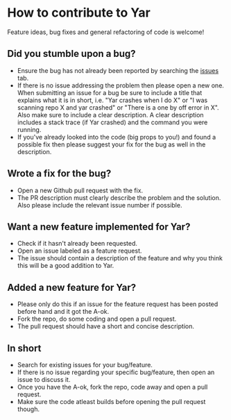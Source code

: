 # How to contribute to Yar
Feature ideas, bug fixes and general refactoring of code is welcome!

## Did you stumble upon a bug?
+ Ensure the bug has not already been reported by searching the [issues](https://github.com/nielsing/yar/issues) tab.
+ If there is no issue addressing the problem then please open a new one. When submitting an issue for a bug be sure to include 
a title that explains what it is in short, i.e. "Yar crashes when I do X" or "I was scanning repo X and yar crashed" or "There is a one by off error in X". Also make sure to
include a clear description. A clear description includes a stack trace (if Yar crashed) and the command you were running.
+ If you've already looked into the code (big props to you!) and found a possible fix then please suggest your fix for the bug
as well in the description.

## Wrote a fix for the bug?
+ Open a new Github pull request with the fix.
+ The PR description must clearly describe the problem and the solution. Also please include the relevant issue number if possible.

## Want a new feature implemented for Yar?
+ Check if it hasn't already been requested.
+ Open an issue labeled as a feature request. 
+ The issue should contain a description of the feature and why you think this will be a good addition to Yar.

## Added a new feature for Yar?
+ Please only do this if an issue for the feature request has been posted before hand and it got the A-ok.
+ Fork the repo, do some coding and open a pull request.
+ The pull request should have a short and concise description.

## In short
+ Search for existing issues for your bug/feature.
+ If there is no issue regarding your specific bug/feature, then open an issue to discuss it.
+ Once you have the A-ok, fork the repo, code away and open a pull request.
+ Make sure the code atleast builds before opening the pull request though.
